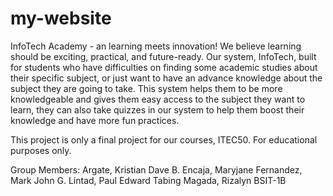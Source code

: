 # my-website
InfoTech Academy - an learning meets innovation! We believe learning should be exciting, practical, and future-ready. Our system, InfoTech, built for students who have difficulties on finding some academic studies about their specific subject, or just want to have an advance knowledge about the subject they are going to take. This system helps them to be more knowledgeable and gives them easy access to the subject they want to learn, they can also take quizzes in our system to help them boost their knowledge and have more fun practices.

This project is only a final project for our courses, ITEC50. For educational purposes only. 

Group Members:
Argate, Kristian Dave B.
Encaja, Maryjane
Fernandez, Mark John G.
Lintad, Paul Edward Tabing
Magada, Rizalyn
BSIT-1B
